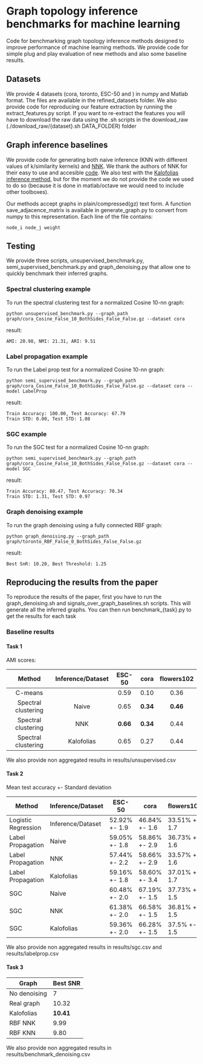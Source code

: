 # Graph topology inference benchmarks for machine learning

Code for benchmarking graph topology inference methods designed to improve performance of machine learning methods. We provide code for simple plug and play evaluation of new methods and also some baseline results.

## Datasets

We provide 4 datasets (cora, toronto, ESC-50 and ) in numpy and Matlab format. The files are available in the refined_datasets folder. We also provide code for reproducing our feature extraction by running the extract_features.py script. If you want to re-extract the features you will have to download the raw data using the .sh scripts in the download_raw (./download_raw/{dataset}.sh DATA_FOLDER) folder 

## Graph inference baselines

We provide code for generating both naive inference (KNN with different values of k/similarity kernels) and [NNK](https://arxiv.org/abs/1910.09383). We thank the authors of NNK for their easy to use and accesible [code](https://github.com/STAC-USC/PyNNK_graph_construction). We also test with the [Kalofolias inference method](https://openreview.net/forum?id=ryGkSo0qYm), but for the moment we do not provide the code we used to do so (because it is done in matlab/octave we would need to include other toolboxes).

Our methods accept graphs in plain/compressed(gz) text form. A function save_adjacence_matrix is available in generate_graph.py to convert from numpy to this representation. Each line of the file contains:

```
node_i node_j weight
```

## Testing

We provide three scripts, unsupervised_benchmark.py, semi_supervised_benchmark.py and graph_denoising.py that allow one to quickly benchmark their inferred graphs.

### Spectral clustering example

To run the spectral clustering test for a normalized Cosine 10-nn graph:

```
python unsupervised_benchmark.py --graph_path graph/cora_Cosine_False_10_BothSides_False_False.gz --dataset cora
```

result:

```
AMI: 20.98, NMI: 21.31, ARI: 9.51
```
### Label propagation example

To run the Label prop test for a normalized Cosine 10-nn graph:

```
python semi_supervised_benchmark.py --graph_path graph/cora_Cosine_False_10_BothSides_False_False.gz --dataset cora --model LabelProp
```

result:

```
Train Accuracy: 100.00, Test Accuracy: 67.79
Train STD: 0.00, Test STD: 1.08
```

### SGC example

To run the SGC test for a normalized Cosine 10-nn graph:

```
python semi_supervised_benchmark.py --graph_path graph/cora_Cosine_False_10_BothSides_False_False.gz --dataset cora --model SGC
```

result:

```
Train Accuracy: 80.47, Test Accuracy: 70.34
Train STD: 1.31, Test STD: 0.97
```

### Graph denoising example

To run the graph denoising using a fully connected RBF graph:

```
python graph_denoising.py --graph_path graph/toronto_RBF_False_0_BothSides_False_False.gz
```

result:

```
Best SnR: 10.20, Best Threshold: 1.25
```


## Reproducing the results from the paper

To reproduce the results of the paper, first you have to run the graph_denoising.sh and signals_over_graph_baselines.sh scripts. This will generate all the inferred graphs. You can then run benchmark_{task}.py to get the results for each task

### Baseline results

#### Task 1

AMI scores:

|        Method       | Inference/Dataset | ESC-50 | cora   | flowers102 |
|:-------------------:|:-----------------:|:------:|:------:|:----------:|
|       C-means       |                   |  0.59  | 0.10   |    0.36    |
| Spectral clustering |       Naive       |  0.65  |**0.34**|  **0.46**  |
| Spectral clustering |        NNK        |**0.66**|**0.34**|    0.44    |
| Spectral clustering |     Kalofolias    |  0.65  | 0.27   |    0.44    |

We also provide non aggregated results in results/unsupervised.csv

#### Task 2

Mean test accuracy +- Standard deviation


| Method              | Inference/Dataset | ESC-50                 | cora                   | flowers102             |
|---------------------|-------------------|------------------------|------------------------|------------------------|
| Logistic Regression | Inference/Dataset |      52.92% +- 1.9     |      46.84% +- 1.6     |      33.51% +- 1.7     |
|  Label Propagation  |       Naive       |      59.05% +- 1.8     |      58.86% +- 2.9     |      36.73% +- 1.6     |
|  Label Propagation  |        NNK        |      57.44% +- 2.2     |      58.66% +- 2.9     |      33.57% +- 1.6     |
|  Label Propagation  |     Kalofolias    |      59.16% +- 1.8     |      58.60% +- 3.4     |      37.01% +- 1.7     |
|         SGC         |       Naive       |      60.48% +- 2.0     |      67.19% +- 1.5     |      37.73% +- 1.5     |
|         SGC         |        NNK        |      61.38% +- 2.0     |      66.58% +- 1.5     |      36.81% +- 1.5     |
|         SGC         |     Kalofolias    |      59.36% +- 2.0     |      66.28% +- 1.5     |      37.5% +- 1.5      |

We also provide non aggregated results in results/sgc.csv and results/labelprop.csv

#### Task 3

| Graph        | Best SNR       |
|--------------|----------------|
| No denoising | 7              |
| Real graph   | 10.32          |
| Kalofolias   | **10.41**      |
| RBF NNK      | 9.99           |
| RBF KNN      | 9.80           |

We also provide non aggregated results in results/benchmark_denoising.csv
